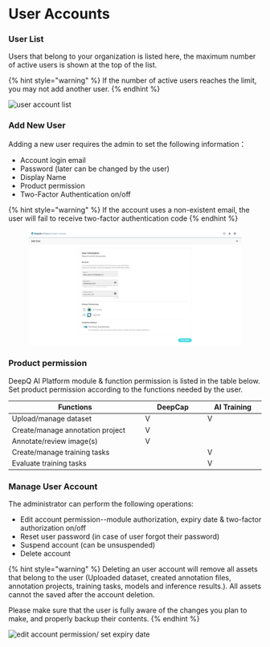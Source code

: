 # User Accounts

### User List

Users that belong to your organization is listed here, the maximum number of active users is shown at the top of the list.&#x20;

{% hint style="warning" %}
&#x20;If the number of active users reaches the limit, you may not add another user.
{% endhint %}

![user account list](../../.gitbook/assets/User\_List.png)

### Add New User

Adding a new user requires the admin to set the following information：

* Account login email
* Password (later can be changed by the user)
* Display Name
* Product permission
* Two-Factor Authentication on/off

{% hint style="warning" %}
If the account uses a non-existent email, the user will fail to receive  two-factor authentication code
{% endhint %}

<figure><img src="../../.gitbook/assets/Add_New_User.png" alt=""><figcaption></figcaption></figure>

### Product permission <a href="#module-permission" id="module-permission"></a>

DeepQ AI Platform module & function permission is listed in the table below. Set product permission according to the functions needed by the user.

<table><thead><tr><th width="300">Functions</th><th width="126">DeepCap</th><th width="116">AI Training</th></tr></thead><tbody><tr><td>Upload/manage dataset</td><td>V</td><td>V</td></tr><tr><td>Create/manage annotation project</td><td>V</td><td></td></tr><tr><td>Annotate/review image(s)</td><td>V</td><td></td></tr><tr><td>Create/manage training tasks</td><td></td><td>V</td></tr><tr><td>Evaluate training tasks</td><td></td><td>V</td></tr></tbody></table>

###

###

### Manage User Account

The administrator can perform the following operations:

* Edit account permission--module authorization, expiry date & two-factor authorization on/off
* Reset user password (in case of user forgot their password)
* Suspend account (can be unsuspended)
* Delete account

{% hint style="warning" %}
Deleting an user account will remove all assets that belong to the user (Uploaded dataset, created annotation files, annotation projects, training tasks, models and inference results.). All assets cannot the saved after the account deletion.

Please make sure that the user is fully aware of the changes you plan to make, and properly backup their contents.
{% endhint %}



![edit account permission/ set expiry date](../../.gitbook/assets/Manage\_User.png)

